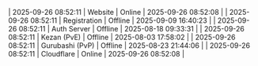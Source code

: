 | 2025-09-26 08:52:11 | Website | Online | 2025-09-26 08:52:08 |
| 2025-09-26 08:52:11 | Registration | Offline | 2025-09-09 16:40:23 |
| 2025-09-26 08:52:11 | Auth Server | Offline | 2025-08-18 09:33:31 |
| 2025-09-26 08:52:11 | Kezan (PvE) | Offline | 2025-08-03 17:58:02 |
| 2025-09-26 08:52:11 | Gurubashi (PvP) | Offline | 2025-08-23 21:44:06 |
| 2025-09-26 08:52:11 | Cloudflare | Online | 2025-09-26 08:52:08 |

